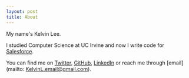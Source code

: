 ```yaml
---
layout: post 
title: About
---
```


My name's Kelvin Lee.

I studied Computer Science at UC Irvine and now I write code for [Salesforce](http://www.salesforce.com).

You can find me on [Twitter](https://www.twitter.com/kelvin_tweets), [GitHub](https://www.github.com/kelvin-git), [LinkedIn](https://www.linkedin.com/profile/view?id=86490923) or reach me through [email](mailto: KelvinL.email@gmail.com).
